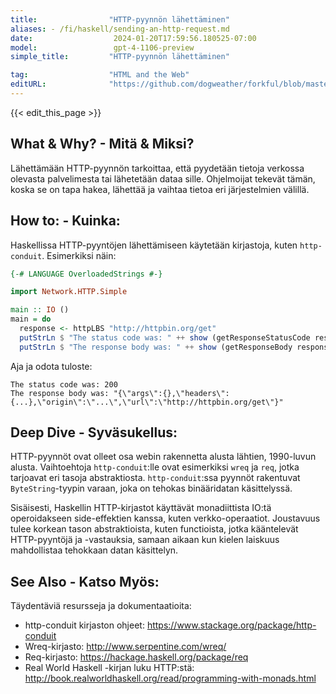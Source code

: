```yaml
---
title:                "HTTP-pyynnön lähettäminen"
aliases: - /fi/haskell/sending-an-http-request.md
date:                  2024-01-20T17:59:56.180525-07:00
model:                 gpt-4-1106-preview
simple_title:         "HTTP-pyynnön lähettäminen"

tag:                  "HTML and the Web"
editURL:              "https://github.com/dogweather/forkful/blob/master/content/fi/haskell/sending-an-http-request.md"
---
```


{{< edit_this_page >}}

## What & Why? - Mitä & Miksi?
Lähettämään HTTP-pyynnön tarkoittaa, että pyydetään tietoja verkossa olevasta palvelimesta tai lähetetään dataa sille. Ohjelmoijat tekevät tämän, koska se on tapa hakea, lähettää ja vaihtaa tietoa eri järjestelmien välillä.

## How to: - Kuinka:
Haskellissa HTTP-pyyntöjen lähettämiseen käytetään kirjastoja, kuten `http-conduit`. Esimerkiksi näin:

```haskell
{-# LANGUAGE OverloadedStrings #-}

import Network.HTTP.Simple

main :: IO ()
main = do
  response <- httpLBS "http://httpbin.org/get"
  putStrLn $ "The status code was: " ++ show (getResponseStatusCode response)
  putStrLn $ "The response body was: " ++ show (getResponseBody response)
```

Aja ja odota tuloste:

```
The status code was: 200
The response body was: "{\"args\":{},\"headers\":{...},\"origin\":\"...\",\"url\":\"http://httpbin.org/get\"}"
```

## Deep Dive - Syväsukellus:
HTTP-pyynnöt ovat olleet osa webin rakennetta alusta lähtien, 1990-luvun alusta. Vaihtoehtoja `http-conduit`:lle ovat esimerkiksi `wreq` ja `req`, jotka tarjoavat eri tasoja abstraktiosta. `http-conduit`:ssa pyynnöt rakentuvat `ByteString`-tyypin varaan, joka on tehokas binääridatan käsittelyssä.

Sisäisesti, Haskellin HTTP-kirjastot käyttävät monadiittista IO:tä operoidakseen side-effektien kanssa, kuten verkko-operaatiot. Joustavuus tulee korkean tason abstraktioista, kuten functioista, jotka kääntelevät HTTP-pyyntöjä ja -vastauksia, samaan aikaan kun kielen laiskuus mahdollistaa tehokkaan datan käsittelyn.

## See Also - Katso Myös:
Täydentäviä resursseja ja dokumentaatioita:

- http-conduit kirjaston ohjeet: https://www.stackage.org/package/http-conduit
- Wreq-kirjasto: http://www.serpentine.com/wreq/
- Req-kirjasto: https://hackage.haskell.org/package/req
- Real World Haskell -kirjan luku HTTP:stä: http://book.realworldhaskell.org/read/programming-with-monads.html
